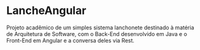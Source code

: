 # LancheAngular
Projeto acadêmico de um simples sistema lanchonete destinado à matéria de Arquitetura de Software, 
com o Back-End desenvolvido em Java e o Front-End em Angular e a conversa deles via Rest.
